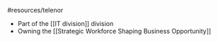 #resources/telenor 

* Part of the [[IT division]] division
* Owning the [[Strategic Workforce Shaping Business Opportunity]] 